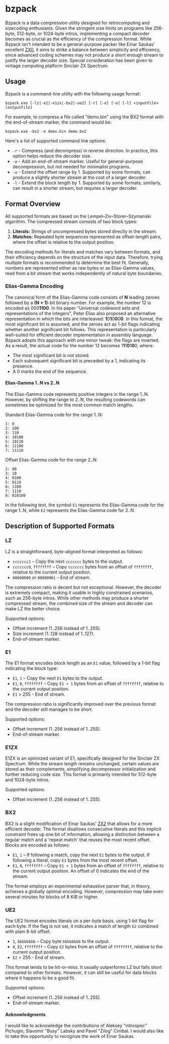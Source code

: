 # bzpack

Bzpack is a data compression utility designed for retrocomputing and sizecoding enthusiasts. Given the stringent size limits
on programs like 256-byte, 512-byte, or 1024-byte intros, implementing a compact decoder becomes as crucial as the efficiency
of the compression format. While Bzpack isn't intended to be a general-purpose packer like Einar Saukas' excellent
[ZX0](https://github.com/einar-saukas/ZX0), it aims to strike a balance between simplicity and efficiency, since advanced
coding schemes may not produce a short enough stream to justify the larger decoder size. Special consideration has been given
to vintage computing platform Sinclair ZX Spectrum.

## Usage

Bzpack is a command-line utility with the following usage format:

`bzpack.exe [-lz|-e1|-e1zx|-bx2|-ue2] [-r] [-e] [-o] [-l] <inputFile> [outputFile]`

For example, to compress a file called "demo.bin" using the BX2 format with the end-of-stream marker, the command would be:

`bzpack.exe -bx2 -e demo.bin demo.bx2`

Here's a list of supported command line options:

* `-r` - Compress (and decompress) in reverse direction. In practice, this option helps reduce the decoder size.
* `-e` - Add an end-of-stream marker. Useful for general-purpose decompression, but not needed for minimalist programs.
* `-o` - Extend the offset range by 1. Supported by some formats; can produce a slightly shorter stream at the cost of a larger
decoder.
* `-l` - Extend the block length by 1. Supported by some formats; similarly, can result in a shorter stream, but requires a
larger decoder.

## Format Overview

All supported formats are based on the Lempel–Ziv–Storer–Szymanski algorithm. The compressed stream consists of two block types:

1. **Literals:** Strings of uncompressed bytes stored directly in the stream.
2. **Matches:** Repeated byte sequences represented as offset-length pairs, where the offset is relative to the output position.

The encoding methods for literals and matches vary between formats, and their efficiency depends on the structure of the input
data. Therefore, trying multiple formats is recommended to determine the best fit. Generally, numbers are represented either as
raw bytes or as Elias-Gamma values, read from a bit stream that works independently of natural byte boundaries.

### Elias-Gamma Encoding

The canonical form of the Elias-Gamma code consists of **N** leading zeroes followed by a **(N + 1)**-bit binary number. For
example, the number 12 is encoded as 000**1100**. In his paper "Universal codeword sets and representations of the integers",
Peter Elias also proposed an alternative representation in which the bits are interleaved: **1**0**1**0**0**0**0**. In this
format, the most significant bit is assumed, and the zeroes act as 1-bit flags indicating whether another significant bit
follows. This representation is particularly well-suited for efficient decoder implementation in assembly language. Bzpack
adopts this approach with one minor tweak: the flags are inverted. As a result, the actual code for the number 12 becomes
1**1**1**0**1**0**0, where:

* The most significant bit is not stored.
* Each subsequent significant bit is preceded by a 1, indicating its presence.
* A 0 marks the end of the sequence.

#### Elias-Gamma 1..N vs 2..N

The Elias-Gamma code represents positive integers in the range 1..N. However, by shifting the range to 2..N, the resulting
codewords can sometimes be optimized for the most common match lengths.

Standard Elias-Gamma code for the range 1..N:
```
1: 0
2: 100
3: 110
4: 10100
5: 10110
6: 11100
7: 11110
```
Offset Elias-Gamma code for the range 2..N:
```
2: 00
3: 10
4: 0100
5: 0110
6: 1100
7: 1110
8: 010100
```
In the following text, the symbol `E1` represents the Elias-Gamma code for the range 1..N, while `E2` represents the
Elias-Gamma code for 2..N.

## Description of Supported Formats

### LZ

LZ is a straightforward, byte-aligned format interpreted as follows:

* `ccccccc1` – Copy the next `ccccccc` bytes to the output.
* `ccccccc0`, `ffffffff` – Copy `ccccccc` bytes from an offset of `ffffffff`, relative to the current output position.
* `00000000` or `00000001` – End of stream.

The compression ratio is decent but not exceptional. However, the decoder is extremely compact, making it usable in highly
constrained scenarios, such as 256-byte intros. While other methods may produce a shorter compressed stream, the combined size
of the stream and decoder can make LZ the better choice.

Supported options:

* Offset increment (1..256 instead of 1..255).
* Size increment (1..128 instead of 1..127).
* End-of-stream marker.

### E1

The E1 format encodes block length as an `E1` value, followed by a 1-bit flag indicating the block type:

* `E1`, `1` – Copy the next `E1` bytes to the output.
* `E1`, `0`, `ffffffff` – Copy `E1 + 1` bytes from an offset of `ffffffff`, relative to the current output position.
* `E1` > 255 - End of stream.

The compression ratio is significantly improved over the previous format and the decoder still manages to be short.

Supported options:

* Offset increment (1..256 instead of 1..255).
* End-of-stream marker.

### E1ZX

E1ZX is an optimized variant of E1, specifically designed for the Sinclair ZX Spectrum. While the stream length remains
unchanged, certain values are stored as their complements, simplifying decompressor initialization and further reducing code
size. This format is primarily intended for 512-byte and 1024-byte intros.

Supported options:

* Offset increment (1..256 instead of 1..255).

### BX2

BX2 is a slight modification of Einar Saukas' [ZX2](https://github.com/einar-saukas/ZX2) that allows for a more efficient
decoder. The format disallows consecutive literals and this implicit constraint frees up one bit of information, allowing
a distinction between a regular match and a 'repeat match' that reuses the most recent offset. Blocks are encoded as follows:

* `E1`, `1` – If following a match, copy the next `E1` bytes to the output. If following a literal, copy `E1` bytes from the
most recent offset.
* `E1`, `0`, `ffffffff` – Copy `E1 + 1` bytes from an offset of `ffffffff`, relative to the current output position.
An offset of 0 indicates the end of the stream.

The format employs an experimental exhaustive parser that, in theory, achieves a globally optimal encoding. However,
compression may take even several minutes for blocks of 8 KiB or higher.

### UE2

The UE2 format encodes literals on a per-byte basis, using 1-bit flag for each byte. If the flag is not set, it indicates
a match of length `E2` combined with plain 8-bit offset.

* `1`, `bbbbbbbb` – Copy byte `bbbbbbbb` to the output.
* `0`, `E2`, `ffffffff` – Copy `E2` bytes from an offset of `ffffffff`, relative to the current output position.
* `E2` > 255 - End of stream.

This format tends to be hit-or-miss. It usually outperforms LZ but falls short compared to other formats. However, it can still
be useful for data blocks where it happens to be a good fit.

Supported options:

* Offset increment (1..256 instead of 1..255).
* End-of-stream marker.

#### Acknowledgments

I would like to acknowledge the contributions of Aleksey "introspec" Pichugin, Slavomir "Busy" Labsky and
Pavel "Zilog" Cimbal. I would also like to take this opportunity to recognize the work of Einar Saukas.
